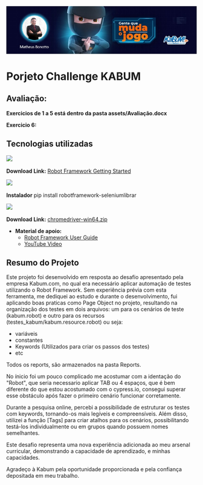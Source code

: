 <img src="./assets/header.png"/>

# Porjeto Challenge KABUM

## Avaliação:
**Exercicios de 1 a 5 está dentro da pasta assets/Avaliação.docx**

**Exercicio 6:**

## Tecnologias utilizadas
<div><img src="https://img.shields.io/badge/-robot framework-black?style=for-the-badge&logo=robotframework&logoColor=white"></div> 

**Download Link:** [Robot Framework Getting Started](https://robotframework.org/?tab=1#getting-started)

<div><img src="https://img.shields.io/badge/-Selenium-grey?style=for-the-badge&logo=Selenium&logoColor=white"></div> 

**Instalador** pip install robotframework-seleniumlibrar

<div><img src="https://img.shields.io/badge/-Chrome Web Drivre-blue?style=for-the-badge&logo=google-chrome&logoColor=white"></div> 

**Download Link:**
[chromedriver-win64.zip](https://edgedl.me.gvt1.com/edgedl/chrome/chrome-for-testing/117.0.5938.132/win64/chromedriver-win64.zip)

- **Material de apoio:**
  - [Robot Framework User Guide](https://robotframework.org/robotframework/latest/RobotFrameworkUserGuide.html)
  - [YouTube Video](https://www.youtube.com/watch?v=xoQwtceO-eI)

## Resumo do Projeto
Este projeto foi desenvolvido em resposta ao desafio apresentado pela empresa Kabum.com, no qual era necessário aplicar automação de testes utilizando o Robot Framework.
Sem experiência prévia com esta ferramenta, me dediquei ao estudo e durante o desenvolvimento, fui aplicando boas praticas como Page Object no projeto, resultando na organização dos testes em dois arquivos: um para os cenários de teste (kabum.robot)
e outro para os recursos (testes_kabum/kabum.resource.robot) ou seja:
- variáveis
- constantes
- Keywords (Utilizados para criar os passos dos testes)
- etc

Todos os reports, são armazenados na pasta Reports.

No ínicio foi um pouco complicado me acostumar com a identação do "Robot", que seria necessario aplicar TAB ou 4 espaços, que é bem diferente do que estou acostumado com o cypress.io,
consegui superar esse obstáculo após fazer o primeiro cenário funcionar corretamente.

Durante a pesquisa online, percebi a possibilidade de estruturar os testes com keywords, tornando-os mais legíveis e compreensíveis. Além disso, utilizei a função [Tags] para criar atalhos para os cenários, possibilitando testá-los individualmente ou em grupos quando possuem nomes semelhantes.

Este desafio representa uma nova experiência adicionada ao meu arsenal curricular, demonstrando a capacidade de aprendizado, e minhas capacidades.

Agradeço à Kabum pela oportunidade proporcionada e pela confiança depositada em meu trabalho.
